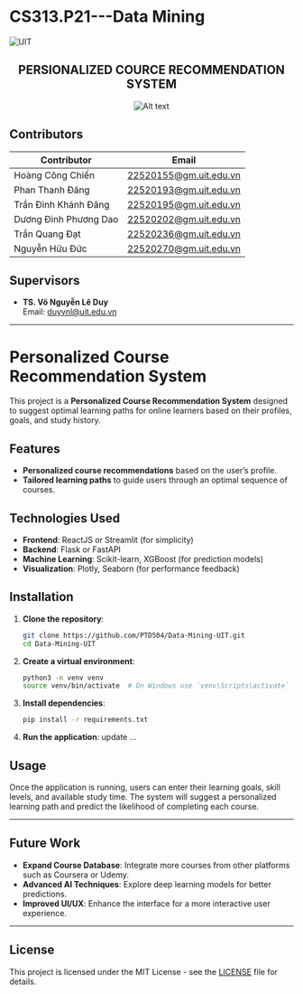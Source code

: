 # CS313.P21---Data Mining
![UIT](https://img.shields.io/badge/from-UIT%20VNUHCM-blue?style=for-the-badge&link=https%3A%2F%2Fwww.uit.edu.vn%2F)

 <h2 align="center"> PERSIONALIZED COURCE RECOMMENDATION SYSTEM </h2>

<p align="center">
  <img src="https://en.uit.edu.vn/sites/vi/files/banner_en.png" alt="Alt text">
</p>

## Contributors

| Contributor           | Email                         |
|-----------------------|-------------------------------|
| Hoàng Công Chiến       | [22520155@gm.uit.edu.vn](mailto:22520155@gm.uit.edu.vn) |
| Phan Thanh Đăng       | [22520193@gm.uit.edu.vn](mailto:22520193@gm.uit.edu.vn) |
| Trần Đình Khánh Đăng | [22520195@gm.uit.edu.vn](mailto:22520195@gm.uit.edu.vn) |
| Dương Đình Phương Dao | [22520202@gm.uit.edu.vn](mailto:22520202@gm.uit.edu.vn) |
| Trần Quang Đạt        | [22520236@gm.uit.edu.vn](mailto:22520236@gm.uit.edu.vn) |
| Nguyễn Hữu Đức        | [22520270@gm.uit.edu.vn](mailto:22520270@gm.uit.edu.vn) |

## Supervisors  
- **TS. Võ Nguyễn Lê Duy**  
  Email: [duyvnl@uit.edu.vn](mailto:tiendv@uit.edu.vn)
---

# Personalized Course Recommendation System

This project is a **Personalized Course Recommendation System** designed to suggest optimal learning paths for online learners based on their profiles, goals, and study history.

## Features
- **Personalized course recommendations** based on the user’s profile.
- **Tailored learning paths** to guide users through an optimal sequence of courses.

## Technologies Used
- **Frontend**: ReactJS or Streamlit (for simplicity)
- **Backend**: Flask or FastAPI
- **Machine Learning**: Scikit-learn, XGBoost (for prediction models)
- **Visualization**: Plotly, Seaborn (for performance feedback)

## Installation

1. **Clone the repository**:
   ```bash
   git clone https://github.com/PTD504/Data-Mining-UIT.git
   cd Data-Mining-UIT
   ```

2. **Create a virtual environment**:
   ```bash
   python3 -m venv venv
   source venv/bin/activate  # On Windows use `venv\Scripts\activate`
   ```

3. **Install dependencies**:
   ```bash
   pip install -r requirements.txt
   ```

4. **Run the application**:
   update ...

## Usage
Once the application is running, users can enter their learning goals, skill levels, and available study time. The system will suggest a personalized learning path and predict the likelihood of completing each course.

---

## **Future Work**
- **Expand Course Database**: Integrate more courses from other platforms such as Coursera or Udemy.
- **Advanced AI Techniques**: Explore deep learning models for better predictions.
- **Improved UI/UX**: Enhance the interface for a more interactive user experience.

---

## **License**
This project is licensed under the MIT License - see the [LICENSE](LICENSE) file for details.
